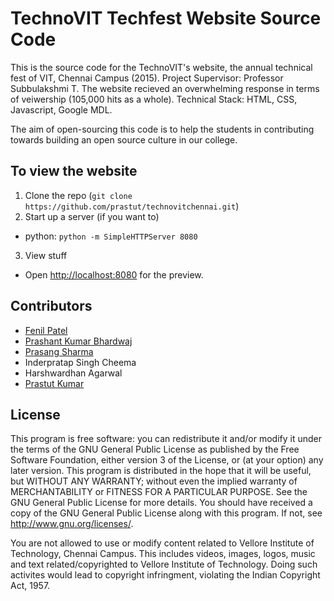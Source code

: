 # TechnoVIT Techfest Website Source Code

This is the source code for the TechnoVIT's website, the annual technical fest of VIT, Chennai Campus (2015). 
Project Supervisor: Professor Subbulakshmi T. The website recieved an overwhelming response in terms of veiwership (105,000 hits as a whole). Technical Stack: HTML, CSS, Javascript, Google MDL.

The aim of open-sourcing this code is to help the students in contributing towards building an open source culture in our college. 

## To view the website

1. Clone the repo (`git clone https://github.com/prastut/technovitchennai.git`)
2. Start up a server (if you want to)
  * python: `python -m SimpleHTTPServer 8080`
3. View stuff
  * Open [http://localhost:8080](http://localhost:8080) for the preview.
  
## Contributors
 * [Fenil Patel](https://github.com/patelfenil)
 * [Prashant Kumar Bhardwaj](https://github.com/prashantkbhardwaj)
 * [Prasang Sharma](https://github.com/prasang7)
 * Inderpratap Singh Cheema
 * Harshwardhan Agarwal
 * [Prastut Kumar](https://github.com/prastut)

## License
This program is free software: you can redistribute it and/or modify it under the terms of the GNU General Public License as published by the Free Software Foundation, either version 3 of the License, or (at your option) any later version.    This program is distributed in the hope that it will be useful, but WITHOUT ANY WARRANTY; without even the implied warranty of MERCHANTABILITY or FITNESS FOR A PARTICULAR PURPOSE. See the GNU General Public License for more details. You should have received a copy of the GNU General Public License along with this program.  If not, see <http://www.gnu.org/licenses/>.

You are not allowed to use or modify content related to Vellore Institute of Technology, Chennai Campus. This includes videos, images, logos, music and text related/copyrighted to Vellore Institute of Technology. Doing such activites would lead to copyright infringment, violating the Indian Copyright Act, 1957.    
